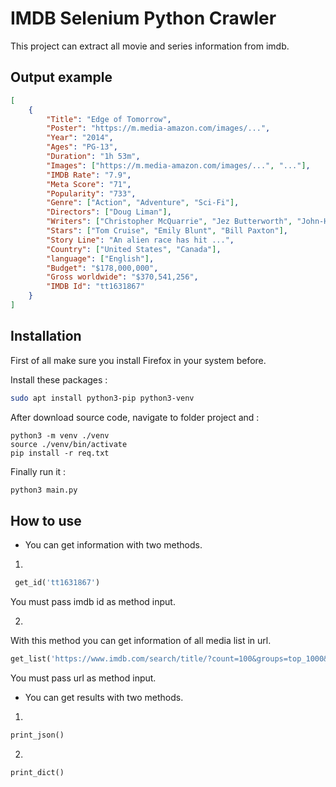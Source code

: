 # IMDB Selenium Python Crawler
This project can extract all movie and series information from imdb.

## Output example
```json
[
    {
        "Title": "Edge of Tomorrow", 
        "Poster": "https://m.media-amazon.com/images/...", 
        "Year": "2014", 
        "Ages": "PG-13", 
        "Duration": "1h 53m", 
        "Images": ["https://m.media-amazon.com/images/...", "..."], 
        "IMDB Rate": "7.9", 
        "Meta Score": "71", 
        "Popularity": "733", 
        "Genre": ["Action", "Adventure", "Sci-Fi"], 
        "Directors": ["Doug Liman"], 
        "Writers": ["Christopher McQuarrie", "Jez Butterworth", "John-Henry Butterworth"], 
        "Stars": ["Tom Cruise", "Emily Blunt", "Bill Paxton"], 
        "Story Line": "An alien race has hit ...", 
        "Country": ["United States", "Canada"], 
        "language": ["English"], 
        "Budget": "$178,000,000", 
        "Gross worldwide": "$370,541,256",
        "IMDB Id": "tt1631867"
    }
]
```

## Installation
First of all make sure you install Firefox in your system before.

Install these packages :
```bash
sudo apt install python3-pip python3-venv
```
After download source code, navigate to folder project and :
```
python3 -m venv ./venv
source ./venv/bin/activate
pip install -r req.txt
```
Finally run it : 
```bash
python3 main.py
```

## How to use
- You can get information with two methods.

1. 
```python
 get_id('tt1631867')
```
You must pass imdb id as method input. 

2. 
With this method you can get information of all media list in url.
```python
get_list('https://www.imdb.com/search/title/?count=100&groups=top_1000&sort=user_rating')
```
You must pass url as method input.

- You can get results with two methods.

1. 
```python
print_json()
```
2. 
```python
print_dict()
```